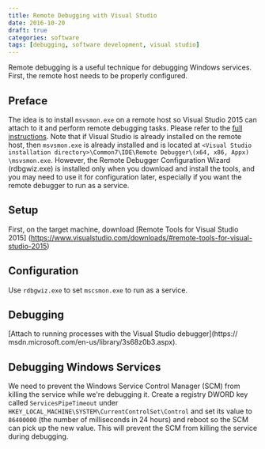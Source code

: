 ```yaml
---
title: Remote Debugging with Visual Studio
date: 2016-10-20
draft: true
categories: software
tags: [debugging, software development, visual studio]
---
```


Remote debugging is a useful technique for debugging Windows services. First, the remote host needs to be properly configured.
<!--more-->

## Preface

The idea is to install `msvsmon.exe` on a remote host so Visual Studio 2015 can
attach to it and perform remote debugging tasks. Please refer to the [full
instructions](https://msdn.microsoft.com/en-us/library/y7f5zaaa.aspx). Note
that if Visual Studio is already installed on the remote host, then
`msvsmon.exe` is already installed and is located at `<Visual Studio
installation directory>\Common7\IDE\Remote Debugger\(x64, x86, Appx)
\msvsmon.exe`. However, the Remote Debugger Configuration Wizard (rdbgwiz.exe)
is installed only when you download and install the tools, and you may need to
use it for configuration later, especially if you want the remote debugger to
run as a service.

## Setup

First, on the target machine, download [Remote Tools for Visual Studio 2015]
(https://www.visualstudio.com/downloads/#remote-tools-for-visual-studio-2015)

## Configuration

Use `rdbgwiz.exe` to set `mscsmon.exe` to run as a service.

## Debugging

[Attach to running processes with the Visual Studio debugger](https://
msdn.microsoft.com/en-us/library/3s68z0b3.aspx).

## Debugging Windows Services

We need to prevent the Windows Service Control Manager (SCM) from killing the
service while we're debugging it. Create a registry DWORD key called
`ServicesPipeTimeout` under
`HKEY_LOCAL_MACHINE\SYSTEM\CurrentControlSet\Control` and set its value to
`86400000` (the number of milliseconds in 24 hours) and reboot so the SCM can
pick up the new value. This will prevent the SCM from killing the service
during debugging.
